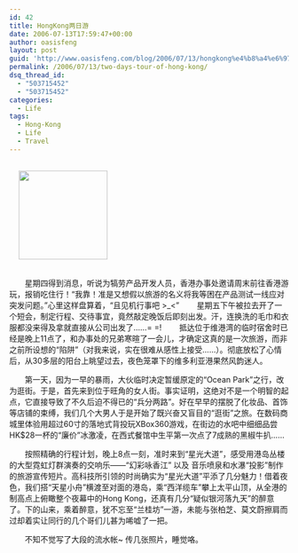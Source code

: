 ```yaml
---
id: 42
title: HongKong两日游
date: 2006-07-13T17:59:47+00:00
author: oasisfeng
layout: post
guid: 'http://www.oasisfeng.com/blog/2006/07/13/hongkong%e4%b8%a4%e6%97%a5%e6%b8%b8/'
permalink: /2006/07/13/two-days-tour-of-hong-kong/
dsq_thread_id:
  - "503715452"
  - "503715452"
categories:
  - Life
tags:
  - Hong-Kong
  - Life
  - Travel
---
```

<div style="text-align:center; width:194px; font-family:arial,sans-serif;font-size:83%;">
  <div style="height:194px;background:url(https://picasaweb.google.com/f/img/transparent_album_background.gif) no-repeat left;">
    <a href="http://picasaweb.google.com/oasisfeng/HongKong"><img src="https://lh4.google.com/oasisfeng/RMogSbeRABE/AAAAAAAAAC0/BNO6ZXNNFT8/HongKong.jpg?crop=1&imgmax=160" width="160" height="160" style="border:none;padding:0px;margin-top:16px;" /></a>
  </div>
</div>

　　星期四得到消息，听说为犒劳产品开发人员，香港办事处邀请周末前往香港游玩，报销吃住行！“我靠！准是又想假以旅游的名义将我等困在产品测试一线应对突发问题。”心里这样盘算着，“且见机行事吧 >_<” 　　星期五下午被拉去开了一个短会，制定行程、交待事宜，竟然敲定晚饭后即刻出发。汗，连换洗的毛巾和衣服都没来得及拿就直接从公司出发了……= =! <!--more-->　　抵达位于维港湾的临时宿舍时已经是晚上11点了，和办事处的兄弟寒暄了一会儿，才确定这真的是一次旅游，而非之前所设想的“陷阱”（对我来说，实在很难从感性上接受……）。彻底放松了心情后，从30多层的阳台上眺望过去，夜色笼罩下的维多利亚港果然风韵迷人。

　　第一天，因为一早的暴雨，大伙临时决定暂缓原定的“Ocean Park”之行，改为逛街。于是，首先来到位于旺角的女人街。事实证明，这绝对不是一个明智的起点，它直接导致了不久后迫不得已的“兵分两路”。好在早早的摆脱了化妆品、首饰等店铺的束缚，我们几个大男人于是开始了既兴奋又盲目的“逛街”之旅。在数码商城里体验用超过60寸的落地式背投玩XBox360游戏，在街边的水吧中细细品尝HK$28一杯的“廉价”冰激凌，在西式餐馆中生平第一次点了7成熟的黑椒牛扒……

　　按照精确的行程计划，晚上8点一刻，准时来到“星光大道”，感受用港岛丛楼的大型霓虹灯群演奏的交响乐——“幻彩咏香江” 以及 音乐喷泉和水瀑“投影”制作的旅游宣传短片。高科技所引领的时尚确实为“星光大道”平添了几分魅力！借着夜色，我们搭“天星小舟”横渡至对面的港岛，乘“西洋缆车”攀上太平山顶，从全港的制高点上俯瞰整个夜幕中的Hong Kong，还真有几分“疑似银河落九天”的醉意了。下的山来，乘着醉意，犹不忘至“兰桂坊”一游，未能与张柏芝、莫文蔚擦肩而过却着实让同行的几个哥们儿甚为唏嘘了一把。

　　不知不觉写了大段的流水帐~ 传几张照片，睡觉咯。